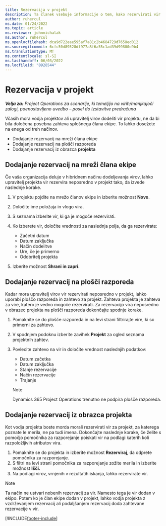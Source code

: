 ```yaml
---
title: Rezervacija v projekt
description: Ta članek vsebuje informacije o tem, kako rezervirati vir v projekt.
author: ruhercul
ms.date: 01/24/2022
ms.topic: article
ms.reviewer: johnmichalak
ms.author: ruhercul
ms.openlocfilehash: dca9d722eae595af7a81c2b4684729d7658ed012
ms.sourcegitcommit: 6cfc50d89528df977a8f6a55c1ad39d99800d9b4
ms.translationtype: MT
ms.contentlocale: sl-SI
ms.lasthandoff: 06/03/2022
ms.locfileid: "8928544"
---
```

# <a name="book-to-a-project"></a>Rezervacija v projekt

_**Velja za:** Project Operations za scenarije, ki temeljijo na virih/manjkajoči zalogi, poenostavljeno uvedbo – posel do izstavitve predračuna_

Včasih mora vodja projektov ali upravitelj virov dodeliti vir projektu, ne da bi bila določena posebna zahteva splošnega člana ekipe. To lahko dosežete na enega od treh načinov.

- Dodajanje rezervacij na mreži člana ekipe
- Dodajanje rezervacij na plošči razporeda
- Dodajanje rezervacij iz obrazca **projekta**

## <a name="book-from-the-team-member-grid"></a>Dodajanje rezervacij na mreži člana ekipe

Če vaša organizacija deluje v hibridnem načinu dodeljevanja virov, lahko upravitelj projekta vir rezervira neposredno v projekt tako, da izvede naslednje korake.

1. V projektu pojdite na mrežo članov ekipe in izberite možnost **Novo**.
2. Določite ime položaja in vlogo vira.
3. S seznama izberite vir, ki ga je mogoče rezervirati.
4. Ko izberete vir, določite vrednosti za naslednja polja, da ga rezervirate:

    - Začetni datum
    - Datum zaključka
    - Način dodelitve
    - Ure, če je primerno
    - Odobritelj projekta

6. Izberite možnost **Shrani in zapri**.

## <a name="book-from-the-schedule-board"></a>Dodajanje rezervacij na plošči razporeda

Kadar mora upravitelj virov vir rezervirati neposredno v projekt, lahko uporabi ploščo razporeda in zahtevo za projekt. Zahteva projekta je zahteva za vire, katero je vedno mogoče rezervirati. Za rezervacijo vira neposredno v obrazec projekta na plošči razporeda dokončajte spodnje korake.

1. Pomaknite se do plošče razporeda in na levi strani filtrirajte vire, ki so primerni za zahtevo.
2. V spodnjem podoknu izberite zavihek **Projekt** za ogled seznama projektnih zahtev.
3. Povlecite zahtevo na vir in določite vrednost naslednjih podatkov:

    - Datum začetka
    - Datum zaključka
    - Stanje rezervacije
    - Način rezervacije
    - Trajanje
   
   > [!NOTE]
   > Dynamics 365 Project Operations trenutno ne podpira plošče razporeda.   

## <a name="book-from-the-project-form"></a>Dodajanje rezervacij iz obrazca projekta

Kot vodja projekta boste morda morali rezervirati vir za projekt, za katerega poznate le merila, ne pa tudi imena. Dokončajte naslednje korake, če želite s pomočjo pomočnika za razporejanje poiskati vir na podlagi katerih koli razpoložljivih atributov vira. 

1. Pomaknite se do projekta in izberite možnost **Rezerviraj**, da odprete pomočnika za razporejanje.
2. S filtri na levi strani pomočnika za razporejanje zožite merila in izberite možnost **Išči.**
3. Na podlagi virov, vrnjenih v rezultatih iskanja, lahko rezervirate vir.

> [!NOTE]
> Ta način ne ustvari nobenih rezervacij za vir. Namesto tega je vir dodan v ekipo. Potem ko je član ekipe dodan v projekt, lahko vodja projekta z vzdrževanjem rezervacij ali podaljšanjem rezervacij doda zahtevane rezervacije v vir.


[!INCLUDE[footer-include](../includes/footer-banner.md)]
